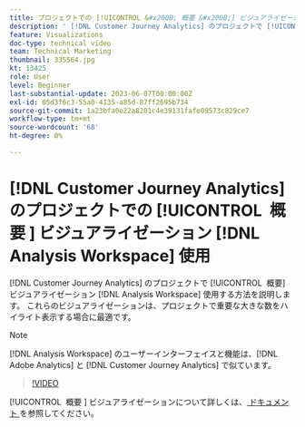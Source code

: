 ```yaml
---
title: プロジェクトでの [!UICONTROL &#x200B; 概要 &#x200B;] ビジュアライゼーション  [!DNL Analysis Workspace]  使用
description: ' [!DNL Customer Journey Analytics] のプロジェクトで [!UICONTROL &#x200B; 概要 &#x200B;] ビジュアライゼーションを使用す  [!DNL Analysis Workspace]  方法を説明します。'
feature: Visualizations
doc-type: technical video
team: Technical Marketing
thumbnail: 335564.jpg
kt: 13425
role: User
level: Beginner
last-substantial-update: 2023-06-07T00:00:00Z
exl-id: 05d3f6c3-55a0-4135-a85d-87ff2695b734
source-git-commit: 1a23bfa0e22a8201c4e39131fafe09573c829ce7
workflow-type: tm+mt
source-wordcount: '68'
ht-degree: 0%

---
```


# [!DNL Customer Journey Analytics] のプロジェクトでの [!UICONTROL &#x200B; 概要 &#x200B;] ビジュアライゼーション [!DNL Analysis Workspace] 使用

[!DNL Customer Journey Analytics] のプロジェクトで [!UICONTROL &#x200B; 概要 &#x200B;] ビジュアライゼーション [!DNL Analysis Workspace] 使用する方法を説明します。 これらのビジュアライゼーションは、プロジェクトで重要な大きな数をハイライト表示する場合に最適です。

>[!NOTE]
>
>[!DNL Analysis Workspace] のユーザーインターフェイスと機能は、[!DNL Adobe Analytics] と [!DNL Customer Journey Analytics] で似ています。

>[!VIDEO](https://video.tv.adobe.com/v/335564/?quality=12&learn=on)

[!UICONTROL &#x200B; 概要 &#x200B;] ビジュアライゼーションについて詳しくは、[ ドキュメント ](https://experienceleague.adobe.com/docs/analytics-platform/using/cja-workspace/visualizations/summary-number-change.html?lang=ja) を参照してください。
